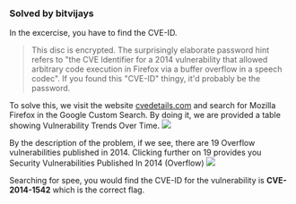 ### Solved by bitvijays

In the excercise, you have to find the CVE-ID. 
>This disc is encrypted. The surprisingly elaborate password hint refers to "the CVE Identifier for a 2014 vulnerability that allowed arbitrary code execution in Firefox via a buffer overflow in a speech codec". If you found this "CVE-ID" thingy, it'd probably be the password.

To solve this, we visit the website <a href="http://www.cvedetails.com/">cvedetails.com</a> and search for Mozilla Firefox in the Google Custom Search. By doing it, we are provided a table showing Vulnerability Trends Over Time. 
![](/images/2014/pico/cve/vtot.png)

By the description of the problem, if we see, there are 19 Overflow vulnerabilities published in 2014. Clicking further on 19 provides you Security Vulnerabilities Published In 2014 (Overflow)
![](/images/2014/pico/cve/svpi2014.png)

Searching for spee, you would find the CVE-ID for the vulnerability is **CVE-2014-1542** which is the correct flag.

